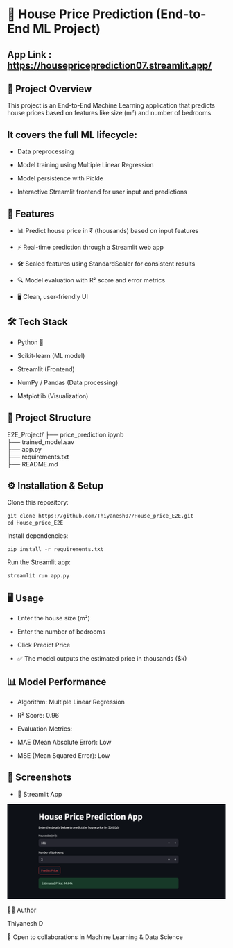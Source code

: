 # 🏡 House Price Prediction (End-to-End ML Project)


## App Link : https://housepriceprediction07.streamlit.app/


## 📌 Project Overview

This project is an End-to-End Machine Learning application that predicts house prices based on features like size (m²) and number of bedrooms.

## It covers the full ML lifecycle:

- Data preprocessing

- Model training using Multiple Linear Regression

- Model persistence with Pickle

- Interactive Streamlit frontend for user input and predictions

## 🚀 Features

- 📊 Predict house price in ₹ (thousands) based on input features

- ⚡ Real-time prediction through a Streamlit web app

- 🛠️ Scaled features using StandardScaler for consistent results

- 🔍 Model evaluation with R² score and error metrics

- 🖥️ Clean, user-friendly UI

## 🛠️ Tech Stack

- Python 🐍

- Scikit-learn (ML model)

- Streamlit (Frontend)

- NumPy / Pandas (Data processing)

- Matplotlib (Visualization)

## 📂 Project Structure

E2E_Project/
├── price_prediction.ipynb   
├── trained_model.sav         
├── app.py                    
├── requirements.txt         
├── README.md                
              

## ⚙️ Installation & Setup

Clone this repository:

```
git clone https://github.com/Thiyanesh07/House_price_E2E.git
cd House_price_E2E
```

Install dependencies:

```
pip install -r requirements.txt
```

Run the Streamlit app:

```
streamlit run app.py
```

## 🖥️ Usage

- Enter the house size (m²)

- Enter the number of bedrooms

- Click Predict Price

- ✅ The model outputs the estimated price in thousands ($k)



## 📊 Model Performance

- Algorithm: Multiple Linear Regression

- R² Score: 0.96

- Evaluation Metrics:

- MAE (Mean Absolute Error): Low

- MSE (Mean Squared Error): Low

## 📸 Screenshots

- 🔹 Streamlit App

![alt text](<Screenshot 2025-08-24 214736.png>)





👨‍💻 Author

Thiyanesh D

💼 Open to collaborations in Machine Learning & Data Science


